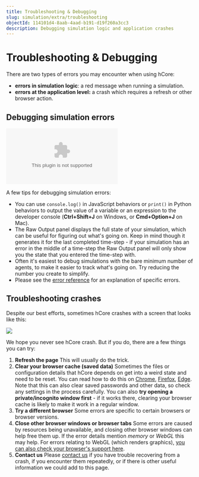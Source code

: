 ```yaml
---
title: Troubleshooting & Debugging
slug: simulation/extra/troubleshooting
objectId: 114101d4-8aab-4aad-b191-d19f260a3cc3
description: Debugging simulation logic and application crashes
---
```


# Troubleshooting & Debugging

There are two types of errors you may encounter when using hCore:

- **errors in simulation logic**: a red message when running a simulation.
- **errors at the application level:** a crash which requires a refresh or other browser action.

## Debugging simulation errors

<Embed type="youtube" url="https://youtu.be/lqEZk0Xp51U" caption="Debugging tutorial" />

A few tips for debugging simulation errors:

- You can use `console.log()` in JavaScript behaviors or `print()` in Python behaviors to output the value of a variable or an expression to the developer console \(**Ctrl+Shift+J** on Windows, or **Cmd+Option+J** on Mac\).
- The Raw Output panel displays the full state of your simulation, which can be useful for figuring out what's going on. Keep in mind though it generates it for the last completed time-step - if your simulation has an error in the middle of a time-step the Raw Output panel will only show you the state that you entered the time-step with.
- Often it's easiest to debug simulations with the bare minimum number of agents, to make it easier to track what's going on. Try reducing the number you create to simplify.
- Please see the [error reference](/docs/simulation/extra/troubleshooting/error-reference) for an explanation of specific errors.

## Troubleshooting crashes

Despite our best efforts, sometimes hCore crashes with a screen that looks like this:

![](https://cdn-us1.hash.ai/site/docs/screenshot-2021-06-15-at-10.24.37.png)

We hope you never see hCore crash. But if you do, there are a few things you can try:

1.  **Refresh the page** This will usually do the trick.
1.  **Clear your browser cache \(saved data\)** Sometimes the files or configuration details that hCore depends on get into a weird state and need to be reset. You can read how to do this on [Chrome](https://support.google.com/accounts/answer/32050), [Firefox](https://support.mozilla.org/en-US/kb/how-clear-firefox-cache), [Edge](https://support.microsoft.com/en-us/microsoft-edge/view-and-delete-browser-history-in-microsoft-edge-00cf7943-a9e1-975a-a33d-ac10ce454ca4). Note that this can also clear saved passwords and other data, so check any settings in the process carefully. You can also **try opening a private/incognito window first** - if it works there, clearing your browser cache is likely to make it work in a regular window.
1.  **Try a different browser** Some errors are specific to certain browsers or browser versions.
1.  **Close other browser windows or browser tabs** Some errors are caused by resources being unavailable, and closing other browser windows can help free them up. If the error details mention _memory_ or _WebGL_ this may help. For errors relating to WebGL \(which renders graphics\), [you can also check your browser's support here](https://get.webgl.org/).
1.  **Contact us** Please [contact us](/contact) if you have trouble recovering from a crash, if you encounter them repeatedly, or if there is other useful information we could add to this page.

